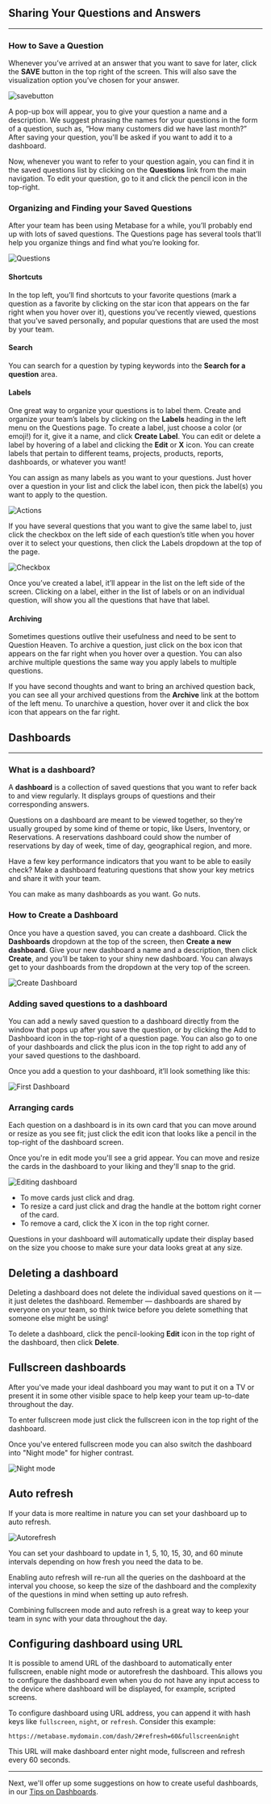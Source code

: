 
## Sharing Your Questions and Answers
---

### How to Save a Question
Whenever you’ve arrived at an answer that you want to save for later, click the **SAVE** button in the top right of the screen. This will also save the visualization option you’ve chosen for your answer.

![savebutton](images/SaveButton.png)

A pop-up box will appear, you to give your question a name and a description. We suggest phrasing the names for your questions in the form of a question, such as, “How many customers did we have last month?” After saving your question, you'll be asked if you want to add it to a dashboard.

Now, whenever you want to refer to your question again, you can find it in the saved questions list by clicking on the **Questions** link from the main navigation. To edit your question, go to it and click the pencil icon in the top-right.

### Organizing and Finding your Saved Questions


After your team has been using Metabase for a while, you’ll probably end up with lots of saved questions. The Questions page has several tools that’ll help you organize things and find what you’re looking for.

![Questions](images/saved-questions.png)

#### Shortcuts
In the top left, you’ll find shortcuts to your favorite questions (mark a question as a favorite by clicking on the star icon that appears on the far right when you hover over it), questions you’ve recently viewed, questions that you’ve saved personally, and popular questions that are used the most by your team.

#### Search
You can search for a question by typing keywords into the **Search for a question** area.

#### Labels
One great way to organize your questions is to label them. Create and organize your team’s labels by clicking on the **Labels** heading in the left menu on the Questions page. To create a label, just choose a color (or emoji!) for it, give it a name, and click **Create Label**. You can edit or delete a label by hovering of a label and clicking the **Edit** or **X** icon. You can create labels that pertain to different teams, projects, products, reports, dashboards, or whatever you want!

You can assign as many labels as you want to your questions. Just hover over a question in your list and click the label icon, then pick the label(s) you want to apply to the question.

![Actions](images/question-actions.png)

If you have several questions that you want to give the same label to, just click the checkbox on the left side of each question’s title when you hover over it to select your questions, then click the Labels dropdown at the top of the page.

![Checkbox](images/question-checkbox.png)

Once you’ve created a label, it’ll appear in the list on the left side of the screen. Clicking on a label, either in the list of labels or on an individual question, will show you all the questions that have that label.

#### Archiving
Sometimes questions outlive their usefulness and need to be sent to Question Heaven. To archive a question, just click on the box icon that appears on the far right when you hover over a question. You can also archive multiple questions the same way you apply labels to multiple questions.

If you have second thoughts and want to bring an archived question back, you can see all your archived questions from the **Archive** link at the bottom of the left menu. To unarchive a question, hover over it and click the box icon that appears on the far right.

## Dashboards
---
### What is a dashboard?
A **dashboard** is a collection of saved questions that you want to refer back to and view regularly. It displays groups of questions and their corresponding answers.

Questions on a dashboard are meant to be viewed together, so they’re usually grouped by some kind of theme or topic, like Users, Inventory, or Reservations. A reservations dashboard could show the number of reservations by day of week, time of day, geographical region, and more.

Have a few key performance indicators that you want to be able to easily check? Make a dashboard featuring questions that show your key metrics and share it with your team.

You can make as many dashboards as you want. Go nuts.

### How to Create a Dashboard
Once you have a question saved, you can create a dashboard. Click the **Dashboards** dropdown at the top of the screen, then **Create a new dashboard**. Give your new dashboard a name and a description, then click **Create**, and you’ll be taken to your shiny new dashboard. You can always get to your dashboards from the dropdown at the very top of the screen.

![Create Dashboard](images/dashboards/DashboardCreate.png)

### Adding saved questions to a dashboard
You can add a newly saved question to a dashboard directly from the window that pops up after you save the question, or by clicking the Add to Dashboard icon in the top-right of a question page. You can also go to one of your dashboards and click the plus icon in the top right to add any of your saved questions to the dashboard.

Once you add a question to your dashboard, it’ll look something like this:

![First Dashboard](images/dashboards/FirstDashboard.png)

### Arranging cards
Each question on a dashboard is in its own card that you can move around or resize as you see fit; just click the edit icon that looks like a pencil in the top-right of the dashboard screen.  

Once you're in edit mode you'll see a grid appear. You can move and resize the cards in the dashboard to your liking and they'll snap to the grid.

![Editing dashboard](images/dashboards/DashboardEdit.png)

- To move cards just click and drag.
- To resize a card just click and drag the handle at the bottom right corner of the card.
- To remove a card, click the X icon in the top right corner.

Questions in your dashboard will automatically update their display based on the size you choose to make sure your data looks great at any size.


## Deleting a dashboard
Deleting a dashboard does not delete the individual saved questions on it — it just deletes the dashboard. Remember — dashboards are shared by everyone on your team, so think twice before you delete something that someone else might be using!

To delete a dashboard, click the pencil-looking **Edit** icon in the top right of the dashboard, then click **Delete**.

## Fullscreen dashboards

After you've made your ideal dashboard you may want to put it on a TV or present it in some other visible space to help keep your team up-to-date throughout the day.

To enter fullscreen mode just click the fullscreen icon in the top right of the dashboard.

Once you've entered fullscreen mode you can also switch the dashboard into "Night mode" for higher contrast.

![Night mode](images/dashboards/DashboardNightMode.png)

## Auto refresh
If your data is more realtime in nature you can set your dashboard up to auto refresh.

![Autorefresh](images/dashboards/DashboardAutorefresh.png)

You can set your dashboard to update in 1, 5, 10, 15, 30, and 60 minute intervals depending on how fresh you need the data to be.

Enabling auto refresh will re-run all the queries on the dashboard at the interval you choose, so keep the size of the dashboard and the complexity of the questions in mind when setting up auto refresh.

Combining fullscreen mode and auto refresh is a great way to keep your team in sync with your data throughout the day.

## Configuring dashboard using URL

It is possible to amend URL of the dashboard to automatically enter fullscreen, enable night mode or autorefresh the dashboard. This allows you to configure the dashboard even when you do not have any input access to the device where dashboard will be displayed, for example, scripted screens.

To configure dashboard using URL address, you can append it with hash keys like `fullscreen`, `night`, or `refresh`. Consider this example:

`https://metabase.mydomain.com/dash/2#refresh=60&fullscreen&night`

This URL will make dashboard enter night mode, fullscreen and refresh every 60 seconds.

---

Next, we'll offer up some suggestions on how to create useful dashboards, in our [Tips on Dashboards](06-dashboard-tips.md).
